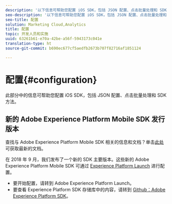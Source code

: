 ```yaml
---
description: '以下信息可帮助您配置 iOS SDK，包括 JSON 配置、点击批量处理和 SDK 方法 '
seo-description: '以下信息可帮助您配置 iOS SDK，包括 JSON 配置、点击批量处理和 SDK 方法 '
seo-title: 配置
solution: Marketing Cloud,Analytics
title: 配置
topic: 开发人员和实施
uuid: 63261b61-e70a-42be-a56f-5943173c041e
translation-type: ht
source-git-commit: b690ec677cf5aedfb2673b707f82716af1851124

---
```



# 配置{#configuration}

此部分中的信息可帮助您配置 iOS SDK，包括 JSON 配置、点击批量处理和 SDK 方法。

## 新的 Adobe Experience Platform Mobile SDK 发行版本

查找与 Adobe Experience Platform Mobile SDK 相关的信息和文档？单击[此处](https://aep-sdks.gitbook.io/docs/)可获取最新的文档。

在 2018 年 9 月，我们发布了一个新的 SDK 主要版本。这些新的 Adobe Experience Platform Mobile SDK 可通过 [Experience Platform Launch](https://www.adobe.com/cn/experience-platform/launch.html) 进行配置。

* 要开始配置，请转到 Adobe Experience Platform Launch。
* 要查看 Experience Platform SDK 存储库中的内容，请转到 [Github：Adobe Experience Platform SDK](https://github.com/Adobe-Marketing-Cloud/acp-sdks)。
